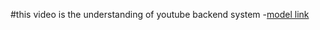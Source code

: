 #this video is the understanding of youtube backend system -[model link](https://app.eraser.io/workspace/YtPqZ1VogxGy1jzIDkzj)
